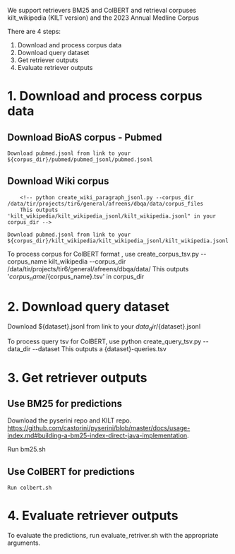 We support retrievers BM25 and ColBERT and retrieval corpuses kilt_wikipedia (KILT version) and the 2023 Annual Medline Corpus

There are 4 steps: 
1. Download and process corpus data
2. Download query dataset
3. Get retriever outputs
4. Evaluate retriever outputs

# 1. Download and process corpus data

## Download BioAS corpus - Pubmed
<!-- 
        python download_pubmed_corpus.py --data_dir /data/tir/projects/tir6/general/afreens/dbqa/data
        This downloads the pubmed corpus in unprocessed form to ${data_dir}/bioasq/annual_zips/

        use python create_pubmed_jsonl.py --corpus_dir /data/tir/projects/tir6/general/afreens/dbqa/data/corpus_files
        This outputs 'pubmed/pubmed_jsonl/pubmed.jsonl' and 'pubmed/id2title.json' in corpus_dir  -->

    Download pubmed.jsonl from link to your ${corpus_dir}/pubmed/pubmed_jsonl/pubmed.jsonl

## Download Wiki corpus
        <!-- python create_wiki_paragraph_jsonl.py --corpus_dir /data/tir/projects/tir6/general/afreens/dbqa/data/corpus_files
        This outputs 'kilt_wikipedia/kilt_wikipedia_jsonl/kilt_wikipedia.jsonl" in your corpus_dir -->

    Download pubmed.jsonl from link to your ${corpus_dir}/kilt_wikipedia/kilt_wikipedia_jsonl/kilt_wikipedia.jsonl

To process corpus for ColBERT format , use
    create_corpus_tsv.py --corpus_name kilt_wikipedia --corpus_dir /data/tir/projects/tir6/general/afreens/dbqa/data/
    This outputs '${corpus_name}/${corpus_name}.tsv' in corpus_dir

# 2. Download query dataset
Download ${dataset}.jsonl from link to your ${data_dir}/${dataset}.jsonl
    <!-- Download NQ, hotpotqa from KILT repo as nq.jsonl and hotpotqa.jsonl in the ${data_dir} Download BioASQ
        From Bioasq website, download the following into data_dir/bioasq/
        Task11BGoldenEnriched/11B*_golden.json and BioASQ-training11b/training11b.json from BioASQ
        python compile_bioasq_questions.py --data_dir --corpus_dir 
        This outputs bioasq.jsonl in the data_dir -->
    

To process query tsv for ColBERT, use
    python create_query_tsv.py --data_dir --dataset
    This outputs a {dataset}-queries.tsv

# 3. Get retriever outputs
## Use BM25 for predictions
Download the pyserini repo and KILT repo. https://github.com/castorini/pyserini/blob/master/docs/usage-index.md#building-a-bm25-index-direct-java-implementation.

Run bm25.sh

## Use ColBERT for predictions
    Run colbert.sh

# 4. Evaluate retriever outputs
To evaluate the predictions, run evaluate_retriver.sh with the appropriate arguments.








